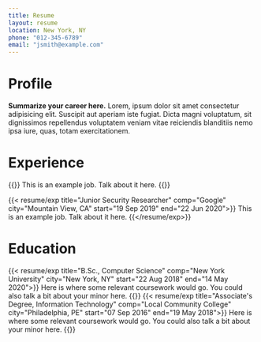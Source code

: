 ```yaml
---
title: Resume
layout: resume
location: New York, NY
phone: "012-345-6789"
email: "jsmith@example.com"
---
```

# Profile
<div class="cvwrapper">
<div class="mb-2.5">

**Summarize your career here.** Lorem, ipsum dolor sit amet consectetur adipisicing elit. Suscipit aut aperiam iste fugiat. Dicta magni voluptatum, sit dignissimos repellendus voluptatem veniam vitae reiciendis blanditiis nemo ipsa iure, quas, totam exercitationem.
</div>
</div>

# Experience
<div class="cvwrapper">
<div class="cvlist">
{{<resume/exp title="Software Engineer" comp="Apple" city="Cupertino, CA" start="28 Sep 2020">}}
 This is an example job. Talk about it here. 
{{</resume/exp>}}

{{< resume/exp title="Junior Security Researcher" comp="Google" city="Mountain View, CA" start="19 Sep 2019" end="22 Jun 2020">}}
 This is an example job. Talk about it here. 
{{</resume/exp>}}
</div> 
</div>

# Education
<div class="cvwrapper">
<div class="cvlist">
{{< resume/exp title="B.Sc., Computer Science" comp="New York University" city="New York, NY" start="22 Aug 2018" end="14 May 2020">}} 
Here is where some relevant coursework would go. You could also talk a bit about your minor here. 
{{</resume/exp>}}
{{< resume/exp title="Associate's Degree, Information Technology" comp="Local Community College" city="Philadelphia, PE" start="07 Sep 2016" end="19 May 2018">}}
Here is where some relevant coursework would go. You could also talk a bit about your minor here. 
{{</resume/exp>}}

</div>
</div>
